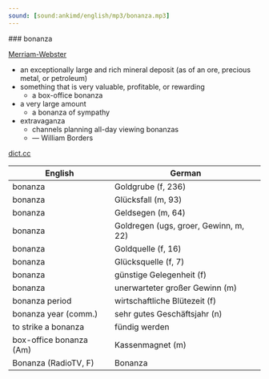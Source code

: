 ```yaml
---
sound: [sound:ankimd/english/mp3/bonanza.mp3]
---
```


\### bonanza

[Merriam-Webster](https://www.merriam-webster.com/dictionary/bonanza)

- an exceptionally large and rich mineral deposit (as of an ore, precious metal, or petroleum)
- something that is very valuable, profitable, or rewarding
    - a box-office bonanza
- a very large amount
    - a bonanza of sympathy
- extravaganza
    - channels planning all-day viewing bonanzas
    - — William Borders

[dict.cc](https://www.dict.cc/bonanza)

| English        | German       |
| -------------- | ------------ |
| bonanza | Goldgrube (f, 236) |
| bonanza | Glücksfall (m, 93) |
| bonanza | Geldsegen (m, 64) |
| bonanza | Goldregen (ugs, groer, Gewinn, m, 22) |
| bonanza | Goldquelle (f, 16) |
| bonanza | Glücksquelle (f, 7) |
| bonanza | günstige Gelegenheit (f) |
| bonanza | unerwarteter großer Gewinn (m) |
| bonanza period | wirtschaftliche Blütezeit (f) |
| bonanza year (comm.) | sehr gutes Geschäftsjahr (n) |
| to strike a bonanza | fündig werden |
| box-office bonanza (Am) | Kassenmagnet (m) |
| Bonanza (RadioTV, F) | Bonanza |
